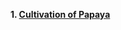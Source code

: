 **1. [Cultivation of Papaya](https://github.com/ShoyaibUddin/Modern-Agriculture/tree/main/Cultivation%20of%20Papaya)**
